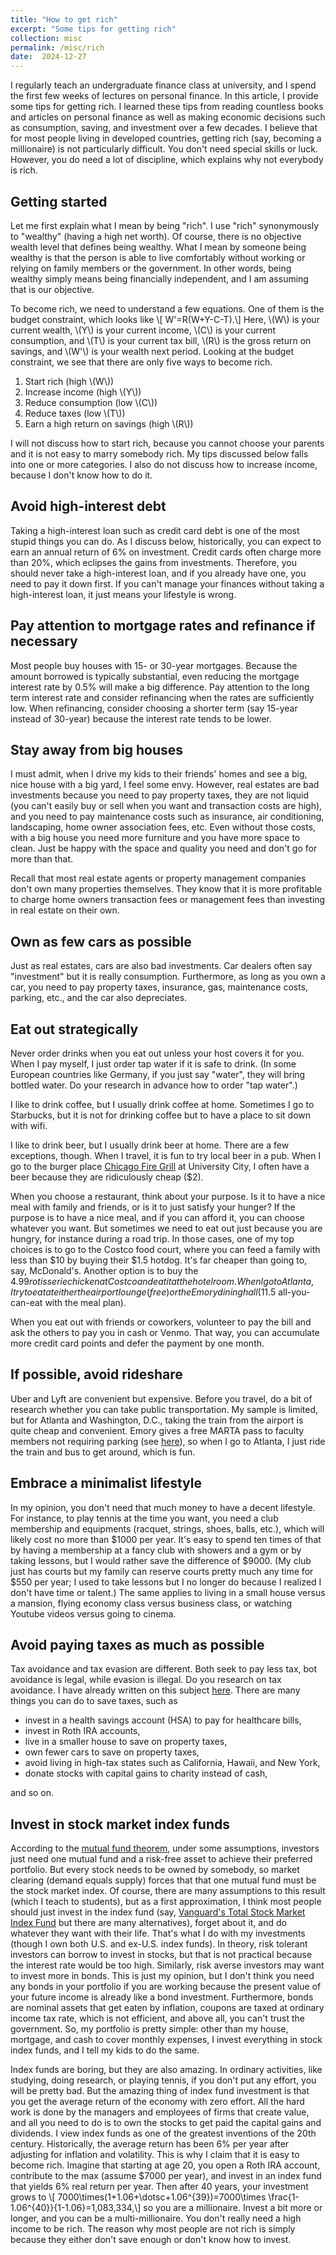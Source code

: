 ```yaml
---
title: "How to get rich"
excerpt: "Some tips for getting rich"
collection: misc
permalink: /misc/rich
date:  2024-12-27
---
```


I regularly teach an undergraduate finance class at university, and I spend the first few weeks of lectures on personal finance. In this article, I provide some tips for getting rich. I learned these tips from reading countless books and articles on personal finance as well as making economic decisions such as consumption, saving, and investment over a few decades. I believe that for most people living in developed countries, getting rich (say, becoming a millionaire) is not particularly difficult. You don't need special skills or luck. However, you do need a lot of discipline, which explains why not everybody is rich.

## Getting started

Let me first explain what I mean by being "rich". I use "rich" synonymously to "wealthy" (having a high net worth). Of course, there is no objective wealth level that defines being wealthy. What I mean by someone being wealthy is that the person is able to live comfortably without working or relying on family members or the government. In other words, being wealthy simply means being financially independent, and I am assuming that is our objective.

To become rich, we need to understand a few equations. One of them is the budget constraint, which looks like
\\[ W'=R(W+Y-C-T).\\]
Here, \\(W\\) is your current wealth, \\(Y\\) is your current income, \\(C\\) is your current consumption, and \\(T\\) is your current tax bill, \\(R\\) is the gross return on savings, and \\(W'\\) is your wealth next period. Looking at the budget constraint, we see that there are only five ways to become rich.

1. Start rich (high \\(W\\))
1. Increase income (high \\(Y\\))
1. Reduce consumption (low \\(C\\))
1. Reduce taxes (low \\(T\\))
1. Earn a high return on savings (high \\(R\\))

I will not discuss how to start rich, because you cannot choose your parents and it is not easy to marry somebody rich. My tips discussed below falls into one or more categories. I also do not discuss how to increase income, because I don't know how to do it.

## Avoid high-interest debt

Taking a high-interest loan such as credit card debt is one of the most stupid things you can do. As I discuss below, historically, you can expect to earn an annual return of 6% on investment. Credit cards often charge more than 20%, which eclipses the gains from investments. Therefore, you should never take a high-interest loan, and if you already have one, you need to pay it down first. If you can't manage your finances without taking a high-interest loan, it just means your lifestyle is wrong.

## Pay attention to mortgage rates and refinance if necessary

Most people buy houses with 15- or 30-year mortgages. Because the amount borrowed is typically substantial, even reducing the mortgage interest rate by 0.5% will make a big difference. Pay attention to the long term interest rate and consider refinancing when the rates are sufficiently low. When refinancing, consider choosing a shorter term (say 15-year instead of 30-year) because the interest rate tends to be lower.

## Stay away from big houses

I must admit, when I drive my kids to their friends' homes and see a big, nice house with a big yard, I feel some envy. However, real estates are bad investments because you need to pay property taxes, they are not liquid (you can't easily buy or sell when you want and transaction costs are high), and you need to pay maintenance costs such as insurance, air conditioning, landscaping, home owner association fees, etc. Even without those costs, with a big house you need more furniture and you have more space to clean. Just be happy with the space and quality you need and don't go for more than that.

Recall that most real estate agents or property management companies don't own many properties themselves. They know that it is more profitable to charge home owners transaction fees or management fees than investing in real estate on their own.

## Own as few cars as possible

Just as real estates, cars are also bad investments. Car dealers often say "investment" but it is really consumption. Furthermore, as long as you own a car, you need to pay property taxes, insurance, gas, maintenance costs, parking, etc., and the car also depreciates.

## Eat out strategically

Never order drinks when you eat out unless your host covers it for you. When I pay myself, I just order tap water if it is safe to drink. (In some European countries like Germany, if you just say "water", they will bring bottled water. Do your research in advance how to order "tap water".)

I like to drink coffee, but I usually drink coffee at home. Sometimes I go to Starbucks, but it is not for drinking coffee but to have a place to sit down with wifi.

I like to drink beer, but I usually drink beer at home. There are a few exceptions, though. When I travel, it is fun to try local beer in a pub. When I go to the burger place [Chicago Fire Grill](https://chicagofiregrill.com/) at University City, I often have a beer because they are ridiculously cheap ($2).

When you choose a restaurant, think about your purpose. Is it to have a nice meal with family and friends, or is it to just satisfy your hunger? If the purpose is to have a nice meal, and if you can afford it, you can choose whatever you want. But sometimes we need to eat out just because you are hungry, for instance during a road trip. In those cases, one of my top choices is to go to the Costco food court, where you can feed a family with less than $10 by buying their $1.5 hotdog. It's far cheaper than going to, say, McDonald's. Another option is to buy the $4.99 rotisserie chicken at Costco and eat it at the hotel room. When I go to Atlanta, I try to eat at either the airport lounge (free) or the Emory dining hall ($11.5 all-you-can-eat with the meal plan).

When you eat out with friends or coworkers, volunteer to pay the bill and ask the others to pay you in cash or Venmo. That way, you can accumulate more credit card points and defer the payment by one month.

## If possible, avoid rideshare

Uber and Lyft are convenient but expensive. Before you travel, do a bit of research whether you can take public transportation. My sample is limited, but for Atlanta and Washington, D.C., taking the train from the airport is quite cheap and convenient. Emory gives a free MARTA pass to faculty members not requiring parking (see [here](https://transportation.emory.edu/transit-subsidy)), so when I go to Atlanta, I just ride the train and bus to get around, which is fun.

## Embrace a minimalist lifestyle

In my opinion, you don't need that much money to have a decent lifestyle. For instance, to play tennis at the time you want, you need a club membership and equipments (racquet, strings, shoes, balls, etc.), which will likely cost no more than $1000 per year. It's easy to spend ten times of that by having a membership at a fancy club with showers and a gym or by taking lessons, but I would rather save the difference of $9000. (My club just has courts but my family can reserve courts pretty much any time for $550 per year; I used to take lessons but I no longer do because I realized I don't have time or talent.) The same applies to living in a small house versus a mansion, flying economy class versus business class, or watching Youtube videos versus going to cinema.

## Avoid paying taxes as much as possible

Tax avoidance and tax evasion are different. Both seek to pay less tax, bot avoidance is legal, while evasion is illegal. Do you research on tax avoidance. I have already written on this subject [here](https://alexisakira.github.io/misc/tax). There are many things you can do to save taxes, such as

- invest in a health savings account (HSA) to pay for healthcare bills,
- invest in Roth IRA accounts,
- live in a smaller house to save on property taxes,
- own fewer cars to save on property taxes,
- avoid living in high-tax states such as California, Hawaii, and New York,
- donate stocks with capital gains to charity instead of cash,

and so on.

## Invest in stock market index funds

According to the [mutual fund theorem](https://en.wikipedia.org/wiki/Mutual_fund_separation_theorem), under some assumptions, investors just need one mutual fund and a risk-free asset to achieve their preferred portfolio. But every stock needs to be owned by somebody, so market clearing (demand equals supply) forces that that one mutual fund must be the stock market index. Of course, there are many assumptions to this result (which I teach to students), but as a first approximation, I think most people should just invest in the index fund (say, [Vanguard's Total Stock Market Index Fund](https://finance.yahoo.com/quote/VTI) but there are many alternatives), forget about it, and do whatever they want with their life. That's what I do with my investments (though I own both U.S. and ex-U.S. index funds). In theory, risk tolerant investors can borrow to invest in stocks, but that is not practical because the interest rate would be too high. Similarly, risk averse investors may want to invest more in bonds. This is just my opinion, but I don't think you need any bonds in your portfolio if you are working because the present value of your future income is already like a bond investment. Furthermore, bonds are nominal assets that get eaten by inflation, coupons are taxed at ordinary income tax rate, which is not efficient, and above all, you can't trust the government. So, my portfolio is pretty simple: other than my house, mortgage, and cash to cover monthly expenses, I invest everything in stock index funds, and I tell my kids to do the same.

Index funds are boring, but they are also amazing. In ordinary activities, like studying, doing research, or playing tennis, if you don't put any effort, you will be pretty bad. But the amazing thing of index fund investment is that you get the average return of the economy with zero effort. All the hard work is done by the managers and employees of firms that create value, and all you need to do is to own the stocks to get paid the capital gains and dividends. I view index funds as one of the greatest inventions of the 20th century. Historically, the average return has been 6% per year after adjusting for inflation and volatility. This is why I claim that it is easy to become rich. Imagine that starting at age 20, you open a Roth IRA account, contribute to the max (assume $7000 per year), and invest in an index fund that yields 6% real return per year. Then after 40 years, your investment grows to
\\[ 7000\times(1+1.06+\dotsc+1.06^{39})=7000\times \frac{1-1.06^{40}}{1-1.06}=1,083,334,\\]
so you are a millionaire. Invest a bit more or longer, and you can be a multi-millionaire. You don't really need a high income to be rich. The reason why most people are not rich is simply because they either don't save enough or don't know how to invest.